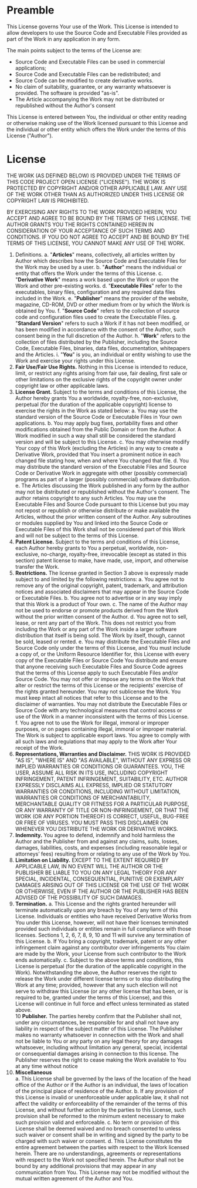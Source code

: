 ﻿
# Preamble

This License governs Your use of the Work. This License is intended to allow developers to use the Source Code and Executable Files provided as part of the Work in any application in any form.

The main points subject to the terms of the License are:

- Source Code and Executable Files can be used in commercial applications;
- Source Code and Executable Files can be redistributed; and
- Source Code can be modified to create derivative works.
- No claim of suitability, guarantee, or any warranty whatsoever is provided. The software is provided "as-is".
- The Article accompanying the Work may not be distributed or republished without the Author's consent

This License is entered between You, the individual or other entity reading or otherwise making use of the Work licensed pursuant to this License and the individual or other entity which offers the Work under the terms of this License ("Author").
# License

THE WORK (AS DEFINED BELOW) IS PROVIDED UNDER THE TERMS OF THIS CODE PROJECT OPEN LICENSE ("LICENSE"). THE WORK IS PROTECTED BY COPYRIGHT AND/OR OTHER APPLICABLE LAW. ANY USE OF THE WORK OTHER THAN AS AUTHORIZED UNDER THIS LICENSE OR COPYRIGHT LAW IS PROHIBITED.

BY EXERCISING ANY RIGHTS TO THE WORK PROVIDED HEREIN, YOU ACCEPT AND AGREE TO BE BOUND BY THE TERMS OF THIS LICENSE. THE AUTHOR GRANTS YOU THE RIGHTS CONTAINED HEREIN IN CONSIDERATION OF YOUR ACCEPTANCE OF SUCH TERMS AND CONDITIONS. IF YOU DO NOT AGREE TO ACCEPT AND BE BOUND BY THE TERMS OF THIS LICENSE, YOU CANNOT MAKE ANY USE OF THE WORK.

1. Definitions.
     a. "**Articles**" means, collectively, all articles written by Author which describes how the Source Code and Executable Files for the Work may be used by a user.
     b. "**Author**" means the individual or entity that offers the Work under the terms of this License.
     c. "**Derivative Work**" means a work based upon the Work or upon the Work and other pre-existing works.
     d. "**Executable Files**" refer to the executables, binary files, configuration and any required data files included in the Work.
     e. "**Publisher**" means the provider of the website, magazine, CD-ROM, DVD or other medium from or by which the Work is obtained by You.
     f. "**Source Code**" refers to the collection of source code and configuration files used to create the Executable Files.
     g. "**Standard Version**" refers to such a Work if it has not been modified, or has been modified in accordance with the consent of the Author, such consent being in the full discretion of the Author.
     h. "**Work**" refers to the collection of files distributed by the Publisher, including the Source Code, Executable Files, binaries, data files, documentation, whitepapers and the Articles.
     i. "**You**" is you, an individual or entity wishing to use the Work and exercise your rights under this License.
2. **Fair Use/Fair Use Rights.** Nothing in this License is intended to reduce, limit, or restrict any rights arising from fair use, fair dealing, first sale or other limitations on the exclusive rights of the copyright owner under copyright law or other applicable laws.
3. **License Grant.** Subject to the terms and conditions of this License, the Author hereby grants You a worldwide, royalty-free, non-exclusive, perpetual (for the duration of the applicable copyright) license to exercise the rights in the Work as stated below:
     a. You may use the standard version of the Source Code or Executable Files in Your own applications.
     b. You may apply bug fixes, portability fixes and other modifications obtained from the Public Domain or from the Author. A Work modified in such a way shall still be considered the standard version and will be subject to this License.
     c. You may otherwise modify Your copy of this Work (excluding the Articles) in any way to create a Derivative Work, provided that You insert a prominent notice in each changed file stating how, when and where You changed that file.
     d. You may distribute the standard version of the Executable Files and Source Code or Derivative Work in aggregate with other (possibly commercial) programs as part of a larger (possibly commercial) software distribution.
     e. The Articles discussing the Work published in any form by the author may not be distributed or republished without the Author's consent. The author retains copyright to any such Articles. You may use the Executable Files and Source Code pursuant to this License but you may not repost or republish or otherwise distribute or make available the Articles, without the prior written consent of the Author.
 Any subroutines or modules supplied by You and linked into the Source Code or Executable Files of this Work shall not be considered part of this Work and will not be subject to the terms of this License.
4. **Patent License.** Subject to the terms and conditions of this License, each Author hereby grants to You a perpetual, worldwide, non-exclusive, no-charge, royalty-free, irrevocable (except as stated in this section) patent license to make, have made, use, import, and otherwise transfer the Work.
5. **Restrictions.** The license granted in Section 3 above is expressly made subject to and limited by the following restrictions:
     a. You agree not to remove any of the original copyright, patent, trademark, and attribution notices and associated disclaimers that may appear in the Source Code or Executable Files.
     b. You agree not to advertise or in any way imply that this Work is a product of Your own.
     c. The name of the Author may not be used to endorse or promote products derived from the Work without the prior written consent of the Author.
     d. You agree not to sell, lease, or rent any part of the Work. This does not restrict you from including the Work or any part of the Work inside a larger software distribution that itself is being sold. The Work by itself, though, cannot be sold, leased or rented.
     e. You may distribute the Executable Files and Source Code only under the terms of this License, and You must include a copy of, or the Uniform Resource Identifier for, this License with every copy of the Executable Files or Source Code You distribute and ensure that anyone receiving such Executable Files and Source Code agrees that the terms of this License apply to such Executable Files and/or Source Code. You may not offer or impose any terms on the Work that alter or restrict the terms of this License or the recipients' exercise of the rights granted hereunder. You may not sublicense the Work. You must keep intact all notices that refer to this License and to the disclaimer of warranties. You may not distribute the Executable Files or Source Code with any technological measures that control access or use of the Work in a manner inconsistent with the terms of this License.
     f. You agree not to use the Work for illegal, immoral or improper purposes, or on pages containing illegal, immoral or improper material. The Work is subject to applicable export laws. You agree to comply with all such laws and regulations that may apply to the Work after Your receipt of the Work.
6. **Representations, Warranties and Disclaimer.** THIS WORK IS PROVIDED "AS IS", "WHERE IS" AND "AS AVAILABLE", WITHOUT ANY EXPRESS OR IMPLIED WARRANTIES OR CONDITIONS OR GUARANTEES. YOU, THE USER, ASSUME ALL RISK IN ITS USE, INCLUDING COPYRIGHT INFRINGEMENT, PATENT INFRINGEMENT, SUITABILITY, ETC. AUTHOR EXPRESSLY DISCLAIMS ALL EXPRESS, IMPLIED OR STATUTORY WARRANTIES OR CONDITIONS, INCLUDING WITHOUT LIMITATION, WARRANTIES OR CONDITIONS OF MERCHANTABILITY, MERCHANTABLE QUALITY OR FITNESS FOR A PARTICULAR PURPOSE, OR ANY WARRANTY OF TITLE OR NON-INFRINGEMENT, OR THAT THE WORK (OR ANY PORTION THEREOF) IS CORRECT, USEFUL, BUG-FREE OR FREE OF VIRUSES. YOU MUST PASS THIS DISCLAIMER ON WHENEVER YOU DISTRIBUTE THE WORK OR DERIVATIVE WORKS.
7. **Indemnity.** You agree to defend, indemnify and hold harmless the Author and the Publisher from and against any claims, suits, losses, damages, liabilities, costs, and expenses (including reasonable legal or attorneys’ fees) resulting from or relating to any use of the Work by You.
8. **Limitation on Liability.** EXCEPT TO THE EXTENT REQUIRED BY APPLICABLE LAW, IN NO EVENT WILL THE AUTHOR OR THE PUBLISHER BE LIABLE TO YOU ON ANY LEGAL THEORY FOR ANY SPECIAL, INCIDENTAL, CONSEQUENTIAL, PUNITIVE OR EXEMPLARY DAMAGES ARISING OUT OF THIS LICENSE OR THE USE OF THE WORK OR OTHERWISE, EVEN IF THE AUTHOR OR THE PUBLISHER HAS BEEN ADVISED OF THE POSSIBILITY OF SUCH DAMAGES.
9. **Termination.**
     a. This License and the rights granted hereunder will terminate automatically upon any breach by You of any term of this License. Individuals or entities who have received Derivative Works from You under this License, however, will not have their licenses terminated provided such individuals or entities remain in full compliance with those licenses. Sections 1, 2, 6, 7, 8, 9, 10 and 11 will survive any termination of this License.
     b. If You bring a copyright, trademark, patent or any other infringement claim against any contributor over infringements You claim are made by the Work, your License from such contributor to the Work ends automatically.
     c. Subject to the above terms and conditions, this License is perpetual (for the duration of the applicable copyright in the Work). Notwithstanding the above, the Author reserves the right to release the Work under different license terms or to stop distributing the Work at any time; provided, however that any such election will not serve to withdraw this License (or any other license that has been, or is required to be, granted under the terms of this License), and this License will continue in full force and effect unless terminated as stated above.  
10 **Publisher.** The parties hereby confirm that the Publisher shall not, under any circumstances, be responsible for and shall not have any liability in respect of the subject matter of this License. The Publisher makes no warranty whatsoever in connection with the Work and shall not be liable to You or any party on any legal theory for any damages whatsoever, including without limitation any general, special, incidental or consequential damages arising in connection to this license. The Publisher reserves the right to cease making the Work available to You at any time without notice  
11. **Miscellaneous**  
     a. This License shall be governed by the laws of the location of the head office of the Author or if the Author is an individual, the laws of location of the principal place of residence of the Author.
     b. If any provision of this License is invalid or unenforceable under applicable law, it shall not affect the validity or enforceability of the remainder of the terms of this License, and without further action by the parties to this License, such provision shall be reformed to the minimum extent necessary to make such provision valid and enforceable.
     c. No term or provision of this License shall be deemed waived and no breach consented to unless such waiver or consent shall be in writing and signed by the party to be charged with such waiver or consent.
     d. This License constitutes the entire agreement between the parties with respect to the Work licensed herein. There are no understandings, agreements or representations with respect to the Work not specified herein. The Author shall not be bound by any additional provisions that may appear in any communication from You. This License may not be modified without the mutual written agreement of the Author and You.

